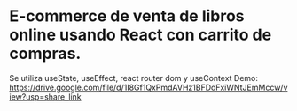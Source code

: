 # E-commerce de venta de libros online usando React con carrito de compras.
Se utiliza useState, useEffect, react router dom y useContext
Demo:  https://drive.google.com/file/d/1I8Gf1QxPmdAVHz1BFDoFxiWNtJEmMccw/view?usp=share_link
